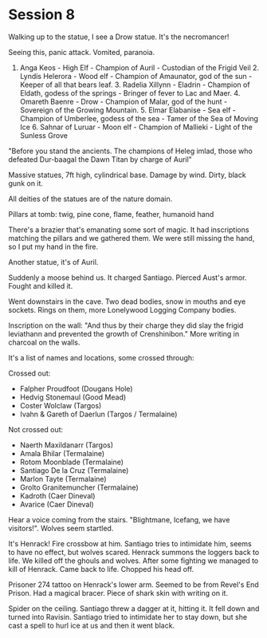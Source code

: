 # Session 8

Walking up to the statue, I see a Drow statue. It's the necromancer!

Seeing this, panic attack. Vomited, paranoia.

1.  Anga Keos
        - High Elf
        - Champion of Auril
        - Custodian of the Frigid Veil 
    2.  Lyndis Helerora
        - Wood elf
        - Champion of Amaunator, god of the sun
        - Keeper of all that bears leaf.
    3.  Radelia Xillynn
        - Eladrin
        - Champion of Eldath, godess of the springs
        - Bringer of fever to Lac and Maer. 
    4.  Omareth Baenre
        - Drow
        - Champion of Malar, god of the hunt
        - Sovereign of the Growing Mountain.
    5.  Elmar Elabanise
        - Sea elf
        - Champion of Umberlee, godess of the sea
        - Tamer of the Sea of Moving Ice
    6.  Sahnar of Luruar
        - Moon elf
        - Champion of Mallieki
        - Light of the Sunless Grove

"Before you stand the ancients. The champions of Heleg imlad, those who defeated Dur-baagal the Dawn Titan by charge of Auril"

Massive statues, 7ft high, cylindrical base. Damage by wind. Dirty, black gunk on it.

All deities of the statues are of the nature domain.

Pillars at tomb: twig, pine cone, flame, feather, humanoid hand

There's a brazier that's emanating some sort of magic. It had inscriptions matching the pillars and we gathered them. We were still missing the hand, so I put my hand in the fire.

Another statue, it's of Auril.

Suddenly a moose behind us. It charged Santiago. Pierced Aust's armor. Fought and  killed it.

Went downstairs in the cave. Two dead bodies, snow in mouths and eye sockets. Rings on them, more Lonelywood Logging Company bodies.

Inscription on the wall: "And thus by their charge they did slay the frigid leviathann and prevented the growth of Crenshinibon." More writing in charcoal on the walls.

It's a list of names and locations, some crossed through:

Crossed out:
- Falpher Proudfoot (Dougans Hole)
- Hedvig Stonemaul (Good Mead)
- Coster Wolclaw (Targos)
- Ivahn & Gareth of Daerlun (Targos / Termalaine)

Not crossed out:
- Naerth Maxildanarr (Targos)
- Amala Bhilar (Termalaine)
- Rotom Moonblade (Termalaine)
- Santiago De la Cruz (Termalaine)
- Marlon Tayte (Termalaine)
- Grolto Granitemuncher (Termalaine)
- Kadroth (Caer Dineval)
- Avarice (Caer Dineval)

Hear a voice coming from the stairs. "Blightmane, Icefang, we have visitors!". Wolves seem startled.

It's Henrack! Fire crossbow at him. Santiago tries to intimidate him, seems to have no effect, but wolves scared. Henrack summons the loggers back to life. We killed off the ghouls and wolves. After some fighting we managed to kill of Henrack. Came back to life. Chopped his head off.

Prisoner 274 tattoo on Henrack's lower arm. Seemed to be from Revel's End Prison. Had a magical bracer. Piece of shark skin with writing on it.

Spider on the ceiling. Santiago threw a dagger at it, hitting it. It fell down and turned into Ravisin. Santiago tried to intimidate her to stay down, but she cast a spell to hurl ice at us and then it went black.